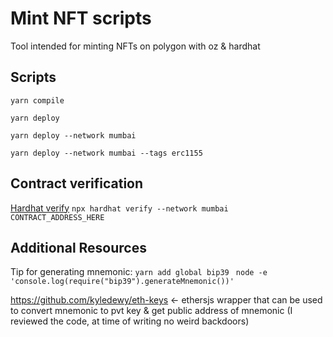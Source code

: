# Mint NFT scripts

Tool intended for minting NFTs on polygon with oz & hardhat

## Scripts

`yarn compile`

`yarn deploy`

`yarn deploy --network mumbai`

`yarn deploy --network mumbai --tags erc1155`

## Contract verification

[Hardhat verify](https://hardhat.org/plugins/nomiclabs-hardhat-etherscan.html)
`npx hardhat verify --network mumbai CONTRACT_ADDRESS_HERE`

## Additional Resources

Tip for generating mnemonic:
`yarn add global bip39`
` node -e 'console.log(require("bip39").generateMnemonic())'`

https://github.com/kyledewy/eth-keys <- ethersjs wrapper that can be used to convert mnemonic to pvt key & get public address of mnemonic (I reviewed the code, at time of writing no weird backdoors)

